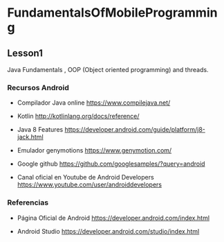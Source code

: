 # FundamentalsOfMobileProgramming

## Lesson1 

Java Fundamentals , OOP (Object oriented programming) and threads.

### Recursos Android 

- Compilador Java online https://www.compilejava.net/

- Kotlin http://kotlinlang.org/docs/reference/

- Java 8 Features https://developer.android.com/guide/platform/j8-jack.html

- Emulador genymotions https://www.genymotion.com/

- Google github https://github.com/googlesamples/?query=android

- Canal oficial en Youtube de Android Developers https://www.youtube.com/user/androiddevelopers


### Referencias

- Página Oficial de Android https://developer.android.com/index.html

- Android Studio https://developer.android.com/studio/index.html
